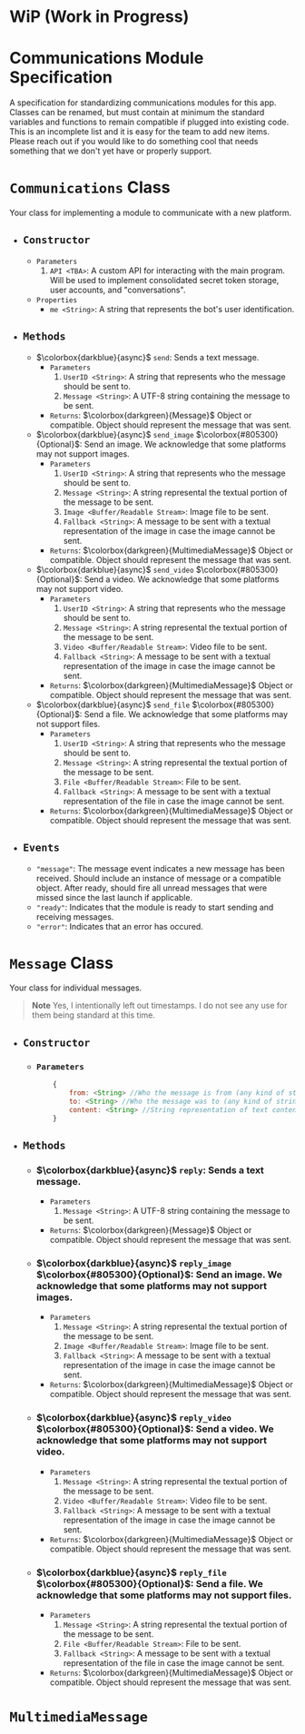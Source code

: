 # WiP (Work in Progress)

# Communications Module Specification

A specification for standardizing communications modules for this app.  Classes can be renamed, but must contain at minimum the standard variables and functions to remain compatible if plugged into existing code.  This is an incomplete list and it is easy for the team to add new items.  Please reach out if you would like to do something cool that needs something that we don't yet have or properly support.

# `Communications` Class

Your class for implementing a module to communicate with a new platform.

- ## `Constructor`
    - `Parameters`
        1. `API <TBA>`: A custom API for interacting with the main program.  Will be used to implement consolidated secret token storage, user accounts, and "conversations".
    - `Properties`
        - `me <String>`: A string that represents the bot's user identification.
- ## `Methods`
    - $\colorbox{darkblue}{async}$ `send`: Sends a text message.
        - `Parameters`
            1. `UserID <String>`: A string that represents who the message should be sent to.
            2. `Message <String>`: A UTF-8 string containing the message to be sent.
        - `Returns`: $\colorbox{darkgreen}{Message}$ Object or compatible.  Object should represent the message that was sent.
    - $\colorbox{darkblue}{async}$ `send_image` $\colorbox{#805300}{Optional}$: Send an image.  We acknowledge that some platforms may not support images.
        - `Parameters`
            1. `UserID <String>`:  A string that represents who the message should be sent to.
            2. `Message <String>`: A string represental the textual portion of the message to be sent.
            3. `Image <Buffer/Readable Stream>`: Image file to be sent.
            4. `Fallback <String>`: A message to be sent with a textual representation of the image in case the image cannot be sent.
        - `Returns`: $\colorbox{darkgreen}{MultimediaMessage}$ Object or compatible.  Object should represent the message that was sent.
    - $\colorbox{darkblue}{async}$ `send_video` $\colorbox{#805300}{Optional}$: Send a video.  We acknowledge that some platforms may not support video.
        - `Parameters`
            1. `UserID <String>`:  A string that represents who the message should be sent to.
            2. `Message <String>`: A string represental the textual portion of the message to be sent.
            3. `Video <Buffer/Readable Stream>`: Video file to be sent.
            4. `Fallback <String>`: A message to be sent with a textual representation of the image in case the image cannot be sent.
        - `Returns`: $\colorbox{darkgreen}{MultimediaMessage}$ Object or compatible.  Object should represent the message that was sent.
    - $\colorbox{darkblue}{async}$ `send_file` $\colorbox{#805300}{Optional}$: Send a file.  We acknowledge that some platforms may not support files.
        - `Parameters`
            1. `UserID <String>`:  A string that represents who the message should be sent to.
            2. `Message <String>`: A string represental the textual portion of the message to be sent.
            3. `File <Buffer/Readable Stream>`: File to be sent.
            4. `Fallback <String>`: A message to be sent with a textual representation of the file in case the image cannot be sent.
        - `Returns`: $\colorbox{darkgreen}{MultimediaMessage}$ Object or compatible.  Object should represent the message that was sent.

- ## `Events`
    - `"message"`: The message event indicates a new message has been received.  Should include an instance of message or a compatible object.  After ready, should fire all unread messages that were missed since the last launch if applicable.
    - `"ready"`: Indicates that the module is ready to start sending and receiving messages.
    - `"error"`: Indicates that an error has occured.

# `Message` Class

Your class for individual messages.
> **Note**
> Yes, I intentionally left out timestamps.  I do not see any use for them being standard at this time.

- ## `Constructor`
    - ### `Parameters`
        ```js
            {
                from: <String> //Who the message is from (any kind of string identifier).
                to: <String> //Who the message was to (any kind of string identifier).  If to a group including the bot make the "to" be something that represents the bot.
                content: <String> //String representation of text content of message.
            }
        ```
- ## `Methods`
    - ### $\colorbox{darkblue}{async}$ `reply`: Sends a text message.
        - `Parameters`
            1. `Message <String>`: A UTF-8 string containing the message to be sent.
        - `Returns`: $\colorbox{darkgreen}{Message}$ Object or compatible.  Object should represent the message that was sent.
    - ### $\colorbox{darkblue}{async}$ `reply_image` $\colorbox{#805300}{Optional}$: Send an image.  We acknowledge that some platforms may not support images.
        - `Parameters`
            1. `Message <String>`: A string represental the textual portion of the message to be sent.
            3. `Image <Buffer/Readable Stream>`: Image file to be sent.
            4. `Fallback <String>`: A message to be sent with a textual representation of the image in case the image cannot be sent.
        - `Returns`: $\colorbox{darkgreen}{MultimediaMessage}$ Object or compatible.  Object should represent the message that was sent.
    - ### $\colorbox{darkblue}{async}$ `reply_video` $\colorbox{#805300}{Optional}$: Send a video.  We acknowledge that some platforms may not support video.
        - `Parameters`
            1. `Message <String>`: A string represental the textual portion of the message to be sent.
            3. `Video <Buffer/Readable Stream>`: Video file to be sent.
            4. `Fallback <String>`: A message to be sent with a textual representation of the image in case the image cannot be sent.
        - `Returns`: $\colorbox{darkgreen}{MultimediaMessage}$ Object or compatible.  Object should represent the message that was sent.
    - ### $\colorbox{darkblue}{async}$ `reply_file` $\colorbox{#805300}{Optional}$: Send a file.  We acknowledge that some platforms may not support files.
        - `Parameters`
            1. `Message <String>`: A string represental the textual portion of the message to be sent.
            3. `File <Buffer/Readable Stream>`: File to be sent.
            4. `Fallback <String>`: A message to be sent with a textual representation of the file in case the image cannot be sent.
        - `Returns`: $\colorbox{darkgreen}{MultimediaMessage}$ Object or compatible.  Object should represent the message that was sent.

# `MultimediaMessage`